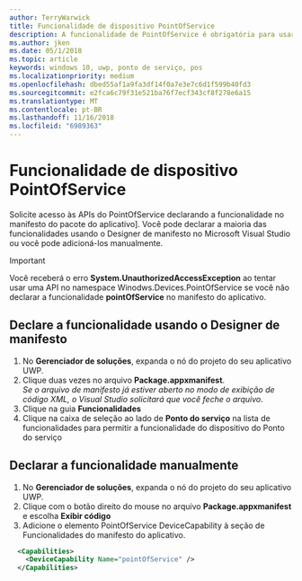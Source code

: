 ```yaml
---
author: TerryWarwick
title: Funcionalidade de dispositivo PointOfService
description: A funcionalidade de PointOfService é obrigatória para usar o namespace Windows.Devices.PointOfService
ms.author: jken
ms.date: 05/1/2018
ms.topic: article
keywords: windows 10, uwp, ponto de serviço, pos
ms.localizationpriority: medium
ms.openlocfilehash: dbed55af1a9fa3df14f0a7e3e7c6d1f599b40fd3
ms.sourcegitcommit: e2fca6c79f31e521ba76f7ecf343cf8f278e6a15
ms.translationtype: MT
ms.contentlocale: pt-BR
ms.lasthandoff: 11/16/2018
ms.locfileid: "6989363"
---
```

# <a name="pointofservice-device-capability"></a>Funcionalidade de dispositivo PointOfService
Solicite acesso às APIs do PointOfService declarando a funcionalidade no manifesto do pacote do aplicativo]. Você pode declarar a maioria das funcionalidades usando o Designer de manifesto no Microsoft Visual Studio ou você pode adicioná-los manualmente.  

> [!Important]
> Você receberá o erro **System.UnauthorizedAccessException** ao tentar usar uma API no namespace Winodws.Devices.PointOfService se você não declarar a funcionalidade **pointOfService** no manifesto do aplicativo. 

## <a name="declare-capability-using-manifest-designer"></a>Declare a funcionalidade usando o Designer de manifesto

1. No **Gerenciador de soluções**, expanda o nó do projeto do seu aplicativo UWP.
2. Clique duas vezes no arquivo **Package.appxmanifest**.  
*Se o arquivo de manifesto já estiver aberto no modo de exibição de código XML, o Visual Studio solicitará que você feche o arquivo.*
3. Clique na guia **Funcionalidades**
4. Clique na caixa de seleção ao lado de **Ponto do serviço** na lista de funcionalidades para permitir a funcionalidade do dispositivo do Ponto do serviço


## <a name="declare-capability-manually"></a>Declarar a funcionalidade manualmente

1. No **Gerenciador de soluções**, expanda o nó do projeto do seu aplicativo UWP.
2. Clique com o botão direito do mouse no arquivo **Package.appxmanifest** e escolha **Exibir código**
3. Adicione o elemento PointOfService DeviceCapability à seção de Funcionalidades do manifesto do aplicativo.  

```xml
  <Capabilities>
    <DeviceCapability Name="pointOfService" />
  </Capabilities>
   ```
